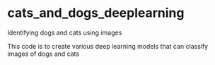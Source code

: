 # cats_and_dogs_deeplearning
Identifying dogs and cats using images

This code is to create various deep learning models that can classify images of dogs and cats
